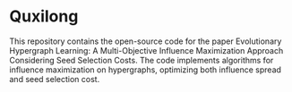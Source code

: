 # Quxilong
This repository contains the open-source code for the paper Evolutionary Hypergraph Learning: A Multi-Objective Influence Maximization Approach Considering Seed Selection Costs. The code implements algorithms for influence maximization on hypergraphs, optimizing both influence spread and seed selection cost.

